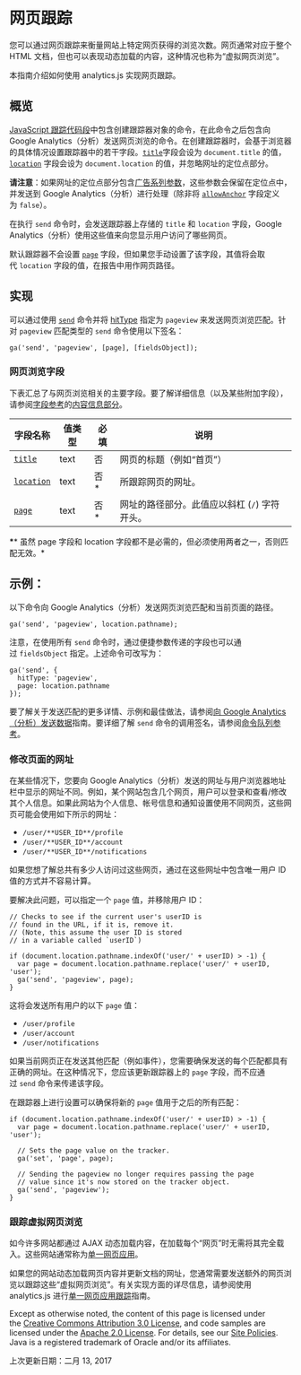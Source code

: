 # 网页跟踪

您可以通过网页跟踪来衡量网站上特定网页获得的浏览次数。网页通常对应于整个 HTML 文档，但也可以表现动态加载的内容，这种情况也称为“虚拟网页浏览”。

本指南介绍如何使用 analytics.js 实现网页跟踪。

## 概览

[JavaScript 跟踪代码段](https://developers.google.cn/analytics/devguides/collection/analyticsjs/?hl=zh-cn#the_javascript_tracking_snippet)中包含创建跟踪器对象的命令，在此命令之后包含向 Google Analytics（分析）发送网页浏览的命令。在创建跟踪器时，会基于浏览器的具体情况设置跟踪器中的若干字段。[`title`](https://developers.google.cn/analytics/devguides/collection/analyticsjs/field-reference?hl=zh-cn#title)字段会设为 `document.title` 的值，[`location`](https://developers.google.cn/analytics/devguides/collection/analyticsjs/field-reference?hl=zh-cn#location) 字段会设为 `document.location` 的值，并忽略网址的定位点部分。

**请注意**：如果网址的定位点部分包含[广告系列参数](https://support.google.com/analytics/answer/1033863?hl=zh-cn#parameters)，这些参数会保留在定位点中，并发送到 Google Analytics（分析）进行处理（除非将 [`allowAnchor`](https://developers.google.cn/analytics/devguides/collection/analyticsjs/field-reference?hl=zh-cn#allowAnchor) 字段定义为 `false`）。

在执行 `send` 命令时，会发送跟踪器上存储的 `title` 和 `location` 字段，Google Analytics（分析）使用这些值来向您显示用户访问了哪些网页。

默认跟踪器不会设置 [`page`](https://developers.google.cn/analytics/devguides/collection/analyticsjs/field-reference?hl=zh-cn#page) 字段，但如果您手动设置了该字段，其值将会取代 `location` 字段的值，在报告中用作网页路径。

## 实现

可以通过使用 [`send`](https://developers.google.cn/analytics/devguides/collection/analyticsjs/command-queue-reference?hl=zh-cn#send) 命令并将 [hitType](https://developers.google.cn/analytics/devguides/collection/analyticsjs/field-reference?hl=zh-cn#hitType) 指定为 `pageview` 来发送网页浏览匹配。针对 `pageview` 匹配类型的 `send` 命令使用以下签名：

```
ga('send', 'pageview', [page], [fieldsObject]);
```

### 网页浏览字段

下表汇总了与网页浏览相关的主要字段。要了解详细信息（以及某些附加字段），请参阅[字段参考](https://developers.google.cn/analytics/devguides/collection/analyticsjs/field-reference?hl=zh-cn#content)的[内容信息部分](https://developers.google.cn/analytics/devguides/collection/analyticsjs/field-reference?hl=zh-cn)。

| 字段名称                                     | 值类型  | 必填   | 说明                         |
| ---------------------------------------- | ---- | ---- | -------------------------- |
| [`title`](https://developers.google.cn/analytics/devguides/collection/analyticsjs/field-reference?hl=zh-cn#title) | text | 否    | 网页的标题（例如“首页”）              |
| [`location`](https://developers.google.cn/analytics/devguides/collection/analyticsjs/field-reference?hl=zh-cn#location) | text | 否 *  | 所跟踪网页的网址。                  |
| [`page`](https://developers.google.cn/analytics/devguides/collection/analyticsjs/field-reference?hl=zh-cn#page) | text | 否 *  | 网址的路径部分。此值应以斜杠 (`/`) 字符开头。 |

**\**** 虽然 page 字段和 location 字段都不是必需的，但必须使用两者之一，否则匹配无效。*

## 示例：

以下命令向 Google Analytics（分析）发送网页浏览匹配和当前页面的路径。

```
ga('send', 'pageview', location.pathname);

```

注意，在使用所有 `send` 命令时，通过便捷参数传递的字段也可以通过 `fieldsObject` 指定。上述命令可改写为：

```
ga('send', {
  hitType: 'pageview',
  page: location.pathname
});

```

要了解关于发送匹配的更多详情、示例和最佳做法，请参阅[向 Google Analytics（分析）发送数据](https://developers.google.cn/analytics/devguides/collection/analyticsjs/sending-hits?hl=zh-cn)指南。要详细了解 `send` 命令的调用签名，请参阅[命令队列参考](https://developers.google.cn/analytics/devguides/collection/analyticsjs/command-queue-reference?hl=zh-cn#send)。

### 修改页面的网址

在某些情况下，您要向 Google Analytics（分析）发送的网址与用户浏览器地址栏中显示的网址不同。例如，某个网站包含几个网页，用户可以登录和查看/修改其个人信息。如果此网站为个人信息、帐号信息和通知设置使用不同网页，这些网页可能会使用如下所示的网址：

- `/user/**USER_ID**/profile`
- `/user/**USER_ID**/account`
- `/user/**USER_ID**/notifications`

如果您想了解总共有多少人访问过这些网页，通过在这些网址中包含唯一用户 ID 值的方式并不容易计算。

要解决此问题，可以指定一个 `page` 值，并移除用户 ID：

```
// Checks to see if the current user's userID is
// found in the URL, if it is, remove it.
// (Note, this assume the user ID is stored
// in a variable called `userID`)

if (document.location.pathname.indexOf('user/' + userID) > -1) {
  var page = document.location.pathname.replace('user/' + userID, 'user');
  ga('send', 'pageview', page);
}

```

这将会发送所有用户的以下 `page` 值：

- `/user/profile`
- `/user/account`
- `/user/notifications`

如果当前网页正在发送其他匹配（例如事件），您需要确保发送的每个匹配都具有正确的网址。在这种情况下，您应该更新跟踪器上的 `page` 字段，而不应通过 `send` 命令来传递该字段。

在跟踪器上进行设置可以确保将新的 `page` 值用于之后的所有匹配：

```
if (document.location.pathname.indexOf('user/' + userID) > -1) {
  var page = document.location.pathname.replace('user/' + userID, 'user');

  // Sets the page value on the tracker.
  ga('set', 'page', page);

  // Sending the pageview no longer requires passing the page
  // value since it's now stored on the tracker object.
  ga('send', 'pageview');
}

```

### 跟踪虚拟网页浏览

如今许多网站都通过 AJAX 动态加载内容，在加载每个“网页”时无需将其完全载入。这些网站通常称为[单一网页应用](http://en.wikipedia.org/wiki/Single-page_application)。

如果您的网站动态加载网页内容并更新文档的网址，您通常需要发送额外的网页浏览以跟踪这些“虚拟网页浏览”。有关实现方面的详尽信息，请参阅使用 analytics.js 进行[单一网页应用跟踪](https://developers.google.cn/analytics/devguides/collection/analyticsjs/single-page-applications?hl=zh-cn)指南。

Except as otherwise noted, the content of this page is licensed under the [Creative Commons Attribution 3.0 License](http://creativecommons.org/licenses/by/3.0/), and code samples are licensed under the [Apache 2.0 License](http://www.apache.org/licenses/LICENSE-2.0). For details, see our [Site Policies](https://developers.google.cn/terms/site-policies?hl=zh-cn). Java is a registered trademark of Oracle and/or its affiliates.

上次更新日期：二月 13, 2017